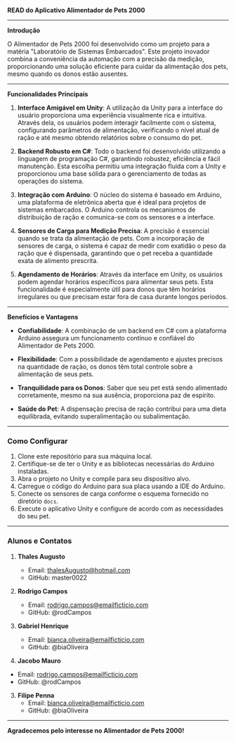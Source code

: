 **READ do Aplicativo Alimentador de Pets 2000**

---

**Introdução**

O Alimentador de Pets 2000 foi desenvolvido como um projeto para a matéria "Laboratório de Sistemas Embarcados". Este projeto inovador combina a conveniência da automação com a precisão da medição, proporcionando uma solução eficiente para cuidar da alimentação dos pets, mesmo quando os donos estão ausentes.

---

**Funcionalidades Principais**

1. **Interface Amigável em Unity**: A utilização da Unity para a interface do usuário proporciona uma experiência visualmente rica e intuitiva. Através dela, os usuários podem interagir facilmente com o sistema, configurando parâmetros de alimentação, verificando o nível atual de ração e até mesmo obtendo relatórios sobre o consumo do pet.

2. **Backend Robusto em C#**: Todo o backend foi desenvolvido utilizando a linguagem de programação C#, garantindo robustez, eficiência e fácil manutenção. Esta escolha permitiu uma integração fluida com a Unity e proporcionou uma base sólida para o gerenciamento de todas as operações do sistema.

3. **Integração com Arduino**: O núcleo do sistema é baseado em Arduino, uma plataforma de eletrônica aberta que é ideal para projetos de sistemas embarcados. O Arduino controla os mecanismos de distribuição de ração e comunica-se com os sensores e a interface.

4. **Sensores de Carga para Medição Precisa**: A precisão é essencial quando se trata da alimentação de pets. Com a incorporação de sensores de carga, o sistema é capaz de medir com exatidão o peso da ração que é dispensada, garantindo que o pet receba a quantidade exata de alimento prescrita.

5. **Agendamento de Horários**: Através da interface em Unity, os usuários podem agendar horários específicos para alimentar seus pets. Esta funcionalidade é especialmente útil para donos que têm horários irregulares ou que precisam estar fora de casa durante longos períodos.

---

**Benefícios e Vantagens**

- **Confiabilidade**: A combinação de um backend em C# com a plataforma Arduino assegura um funcionamento contínuo e confiável do Alimentador de Pets 2000.

- **Flexibilidade**: Com a possibilidade de agendamento e ajustes precisos na quantidade de ração, os donos têm total controle sobre a alimentação de seus pets.

- **Tranquilidade para os Donos**: Saber que seu pet está sendo alimentado corretamente, mesmo na sua ausência, proporciona paz de espírito.

- **Saúde do Pet**: A dispensação precisa de ração contribui para uma dieta equilibrada, evitando superalimentação ou subalimentação.

---


### **Como Configurar**
1. Clone este repositório para sua máquina local.
2. Certifique-se de ter o Unity e as bibliotecas necessárias do Arduino instaladas.
3. Abra o projeto no Unity e compile para seu dispositivo alvo.
4. Carregue o código do Arduino para sua placa usando a IDE do Arduino.
5. Conecte os sensores de carga conforme o esquema fornecido no diretório `docs`.
6. Execute o aplicativo Unity e configure de acordo com as necessidades do seu pet.

---

### **Alunos e Contatos**
1. **Thales Augusto**
   - Email: thalesAugusto@hotmail.com
   - GitHub: master0022
   
2. **Rodrigo Campos**
   - Email: rodrigo.campos@emailficticio.com
   - GitHub: @rodCampos
   
3. **Gabriel Henrique**
   - Email: bianca.oliveira@emailficticio.com
   - GitHub: @biaOliveira
  
  2. **Jacobo Mauro**
   - Email: rodrigo.campos@emailficticio.com
   - GitHub: @rodCampos
   
3. **Filipe Penna**
   - Email: bianca.oliveira@emailficticio.com
   - GitHub: @biaOliveira



--- 

**Agradecemos pelo interesse no Alimentador de Pets 2000!**
